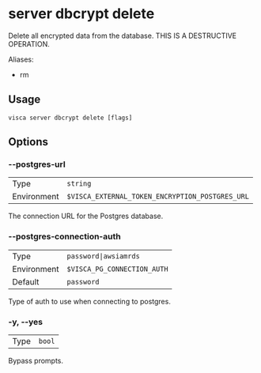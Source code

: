 # server dbcrypt delete

Delete all encrypted data from the database. THIS IS A DESTRUCTIVE OPERATION.

Aliases:

- rm

## Usage

```console
visca server dbcrypt delete [flags]
```

## Options

### --postgres-url

|             |                                                            |
| ----------- | ---------------------------------------------------------- |
| Type        | <code>string</code>                                        |
| Environment | <code>$VISCA_EXTERNAL_TOKEN_ENCRYPTION_POSTGRES_URL</code> |

The connection URL for the Postgres database.

### --postgres-connection-auth

|             |                                        |
| ----------- | -------------------------------------- |
| Type        | <code>password\|awsiamrds</code>       |
| Environment | <code>$VISCA_PG_CONNECTION_AUTH</code> |
| Default     | <code>password</code>                  |

Type of auth to use when connecting to postgres.

### -y, --yes

|      |                   |
| ---- | ----------------- |
| Type | <code>bool</code> |

Bypass prompts.
